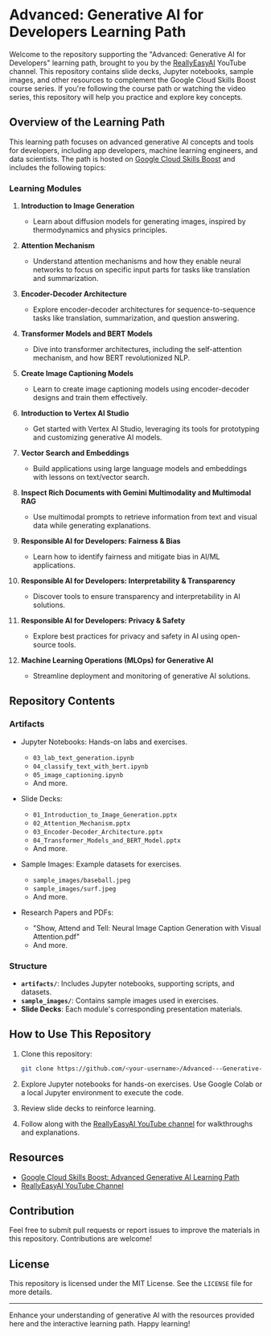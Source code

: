 # Advanced: Generative AI for Developers Learning Path

Welcome to the repository supporting the "Advanced: Generative AI for Developers" learning path, brought to you by the [ReallyEasyAI](https://www.youtube.com/@ReallyEasyAI) YouTube channel. This repository contains slide decks, Jupyter notebooks, sample images, and other resources to complement the Google Cloud Skills Boost course series. If you're following the course path or watching the video series, this repository will help you practice and explore key concepts.

## Overview of the Learning Path

This learning path focuses on advanced generative AI concepts and tools for developers, including app developers, machine learning engineers, and data scientists. The path is hosted on [Google Cloud Skills Boost](https://www.cloudskillsboost.google/paths/183) and includes the following topics:

### Learning Modules
1. **Introduction to Image Generation**
   - Learn about diffusion models for generating images, inspired by thermodynamics and physics principles.

2. **Attention Mechanism**
   - Understand attention mechanisms and how they enable neural networks to focus on specific input parts for tasks like translation and summarization.

3. **Encoder-Decoder Architecture**
   - Explore encoder-decoder architectures for sequence-to-sequence tasks like translation, summarization, and question answering.

4. **Transformer Models and BERT Models**
   - Dive into transformer architectures, including the self-attention mechanism, and how BERT revolutionized NLP.

5. **Create Image Captioning Models**
   - Learn to create image captioning models using encoder-decoder designs and train them effectively.

6. **Introduction to Vertex AI Studio**
   - Get started with Vertex AI Studio, leveraging its tools for prototyping and customizing generative AI models.

7. **Vector Search and Embeddings**
   - Build applications using large language models and embeddings with lessons on text/vector search.

8. **Inspect Rich Documents with Gemini Multimodality and Multimodal RAG**
   - Use multimodal prompts to retrieve information from text and visual data while generating explanations.

9. **Responsible AI for Developers: Fairness & Bias**
   - Learn how to identify fairness and mitigate bias in AI/ML applications.

10. **Responsible AI for Developers: Interpretability & Transparency**
    - Discover tools to ensure transparency and interpretability in AI solutions.

11. **Responsible AI for Developers: Privacy & Safety**
    - Explore best practices for privacy and safety in AI using open-source tools.

12. **Machine Learning Operations (MLOps) for Generative AI**
    - Streamline deployment and monitoring of generative AI solutions.

## Repository Contents

### Artifacts
- Jupyter Notebooks: Hands-on labs and exercises.
  - `03_lab_text_generation.ipynb`
  - `04_classify_text_with_bert.ipynb`
  - `05_image_captioning.ipynb`
  - And more.

- Slide Decks:
  - `01_Introduction_to_Image_Generation.pptx`
  - `02_Attention_Mechanism.pptx`
  - `03_Encoder-Decoder_Architecture.pptx`
  - `04_Transformer_Models_and_BERT_Model.pptx`
  - And more.

- Sample Images: Example datasets for exercises.
  - `sample_images/baseball.jpeg`
  - `sample_images/surf.jpeg`
  - And more.

- Research Papers and PDFs:
  - "Show, Attend and Tell: Neural Image Caption Generation with Visual Attention.pdf"
  - And more.

### Structure
- **`artifacts/`**: Includes Jupyter notebooks, supporting scripts, and datasets.
- **`sample_images/`**: Contains sample images used in exercises.
- **Slide Decks**: Each module's corresponding presentation materials.

## How to Use This Repository

1. Clone this repository:
   ```bash
   git clone https://github.com/<your-username>/Advanced---Generative-AI-for-Developers-Learning-Path.git
   ```

2. Explore Jupyter notebooks for hands-on exercises. Use Google Colab or a local Jupyter environment to execute the code.

3. Review slide decks to reinforce learning.

4. Follow along with the [ReallyEasyAI YouTube channel](https://www.youtube.com/@ReallyEasyAI) for walkthroughs and explanations.

## Resources
- [Google Cloud Skills Boost: Advanced Generative AI Learning Path](https://www.cloudskillsboost.google/paths/183)
- [ReallyEasyAI YouTube Channel](https://www.youtube.com/@ReallyEasyAI)

## Contribution
Feel free to submit pull requests or report issues to improve the materials in this repository. Contributions are welcome!

## License
This repository is licensed under the MIT License. See the `LICENSE` file for more details.

---
Enhance your understanding of generative AI with the resources provided here and the interactive learning path. Happy learning!
